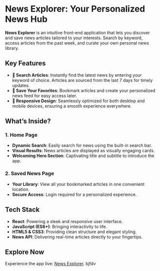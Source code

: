 # News Explorer: Your Personalized News Hub

**News Explorer** is an intuitive front-end application that lets you discover and save news articles tailored to your interests. Search by keyword, access articles from the past week, and curate your own personal news library.

## Key Features

- **📰 Search Articles**: Instantly find the latest news by entering your keyword of choice. Articles are sourced from the last 7 days for timely updates.
- **📌 Save Your Favorites**: Bookmark articles and create your personalized news feed for easy access later.
- **📱 Responsive Design**: Seamlessly optimized for both desktop and mobile devices, ensuring a smooth experience everywhere.

## What’s Inside?

### 1. **Home Page**  
   - **Dynamic Search**: Easily search for news using the built-in search bar.  
   - **Visual Results**: News articles are displayed as visually engaging cards.  
   - **Welcoming Hero Section**: Captivating title and subtitle to introduce the app.  

### 2. **Saved News Page**  
   - **Your Library**: View all your bookmarked articles in one convenient location.  
   - **Secure Access**: Login required for a personalized experience.  

## Tech Stack

- **React**: Powering a sleek and responsive user interface.  
- **JavaScript (ES6+)**: Bringing interactivity to life.  
- **HTML5 & CSS3**: Providing clean structure and elegant styling.  
- **News API**: Delivering real-time articles directly to your fingertips.  

## Explore Now  
Experience the app live: [News Explorer](https://J-Kay-808.github.io/news-explorer-frontend/).
bjfdv